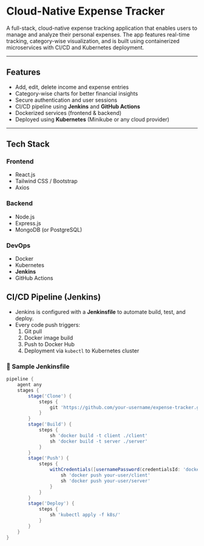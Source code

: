 # Cloud-Native Expense Tracker

A full-stack, cloud-native expense tracking application that enables users to manage and analyze their personal expenses. The app features real-time tracking, category-wise visualization, and is built using containerized microservices with CI/CD and Kubernetes deployment.

---

## Features

- Add, edit, delete income and expense entries
- Category-wise charts for better financial insights
- Secure authentication and user sessions
- CI/CD pipeline using **Jenkins** and **GitHub Actions**
- Dockerized services (frontend & backend)
- Deployed using **Kubernetes** (Minikube or any cloud provider)

---

## Tech Stack

### Frontend
- React.js
- Tailwind CSS / Bootstrap
- Axios

### Backend
- Node.js
- Express.js
- MongoDB (or PostgreSQL)

### DevOps
- Docker
- Kubernetes
- **Jenkins**
- GitHub Actions

##  CI/CD Pipeline (Jenkins)

- Jenkins is configured with a **Jenkinsfile** to automate build, test, and deploy.
- Every code push triggers:
  1. Git pull
  2. Docker image build
  3. Push to Docker Hub
  4. Deployment via `kubectl` to Kubernetes cluster

### 🔧 Sample Jenkinsfile

```groovy
pipeline {
    agent any
    stages {
        stage('Clone') {
            steps {
                git 'https://github.com/your-username/expense-tracker.git'
            }
        }
        stage('Build') {
            steps {
                sh 'docker build -t client ./client'
                sh 'docker build -t server ./server'
            }
        }
        stage('Push') {
            steps {
                withCredentials([usernamePassword(credentialsId: 'dockerhub', ...)]) {
                    sh 'docker push your-user/client'
                    sh 'docker push your-user/server'
                }
            }
        }
        stage('Deploy') {
            steps {
                sh 'kubectl apply -f k8s/'
            }
        }
    }
}
